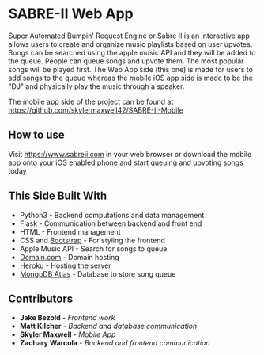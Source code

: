 # SABRE-II Web App

Super Automated Bumpin' Request Engine or Sabre II is an interactive app allows users to create and organize music playlists based on user upvotes. Songs can be searched using the apple music API and they will be added to the queue. People can queue songs and upvote them. The most popular songs will be played first.  The Web App side (this one) is made for users to add songs to the queue whereas the mobile iOS app side is made to be the "DJ" and physically play the music through a speaker.

The mobile app side of the project can be found at https://github.com/skylermaxwell42/SABRE-II-Mobile

## How to use

Visit https://www.sabreii.com in your web browser or download the mobile app onto your iOS enabled phone and start queuing and upvoting songs today

## This Side Built With

* Python3 - Backend computations and data management
* Flask - Communication between backend and front end
* HTML - Frontend management
* CSS and [Bootstrap](https://getbootstrap.com) - For styling the frontend
* Apple Music API - Search for songs to queue
* [Domain.com](https://www.domain.com) - Domain hosting
* [Heroku](https://www.domain.com) - Hosting the server
* [MongoDB Atlas](https://www.mongodb.com/cloud/atlas) - Database to store song queue


## Contributors

* **Jake Bezold** - *Frontend work*
* **Matt Kilcher** - *Backend and database communication*
* **Skyler Maxwell** - *Mobile App*
* **Zachary Warcola** - *Backend and frontend communication*
